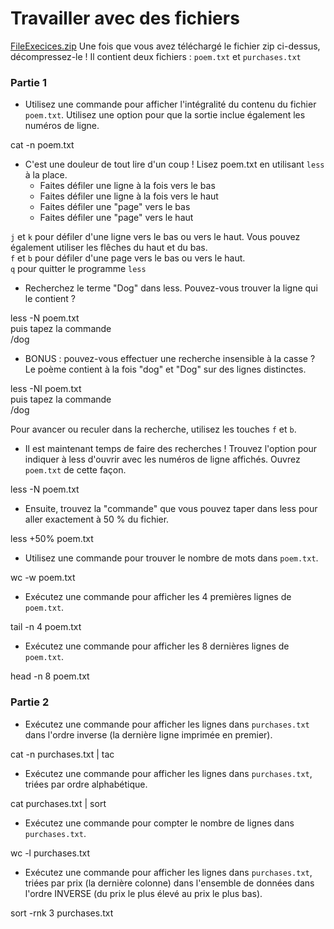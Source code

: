 # Travailler avec des fichiers

[FileExecices.zip](./FilesExercise.zip)
Une fois que vous avez téléchargé le fichier zip ci-dessus, décompressez-le ! Il contient deux fichiers : `poem.txt` et `purchases.txt`

### Partie 1

- Utilisez une commande pour afficher l'intégralité du contenu du fichier `poem.txt`. Utilisez une option pour que la sortie inclue également les numéros de ligne.

cat -n poem.txt

- C'est une douleur de tout lire d'un coup ! Lisez poem.txt en utilisant `less` à la place.
  - Faites défiler une ligne à la fois vers le bas
  - Faites défiler une ligne à la fois vers le haut
  - Faites défiler une "page" vers le bas
  - Faites défiler une "page" vers le haut

`j` et `k` pour défiler d'une ligne vers le bas ou vers le haut. Vous pouvez également utiliser les flêches du haut et du bas.  
`f` et `b` pour défiler d'une page vers le bas ou vers le haut.  
`q` pour quitter le programme `less`

- Recherchez le terme "Dog" dans less. Pouvez-vous trouver la ligne qui le contient ?

less -N poem.txt  
puis tapez la commande  
/dog

- BONUS : pouvez-vous effectuer une recherche insensible à la casse ? Le poème contient à la fois "dog" et "Dog" sur des lignes distinctes.

less -NI poem.txt  
puis tapez la commande  
/dog

Pour avancer ou reculer dans la recherche, utilisez les touches `f` et `b`.

- Il est maintenant temps de faire des recherches ! Trouvez l'option pour indiquer à less d'ouvrir avec les numéros de ligne affichés. Ouvrez `poem.txt` de cette façon.

less -N poem.txt

- Ensuite, trouvez la "commande" que vous pouvez taper dans less pour aller exactement à 50 % du fichier.

less +50% poem.txt

- Utilisez une commande pour trouver le nombre de mots dans `poem.txt`.

wc -w poem.txt

- Exécutez une commande pour afficher les 4 premières lignes de `poem.txt`.

tail -n 4 poem.txt

- Exécutez une commande pour afficher les 8 dernières lignes de `poem.txt`.

head -n 8 poem.txt

### Partie 2

- Exécutez une commande pour afficher les lignes dans `purchases.txt` dans l'ordre inverse (la dernière ligne imprimée en premier).

cat -n purchases.txt | tac

- Exécutez une commande pour afficher les lignes dans `purchases.txt`, triées par ordre alphabétique.

cat purchases.txt | sort

- Exécutez une commande pour compter le nombre de lignes dans `purchases.txt`.

wc -l purchases.txt

- Exécutez une commande pour afficher les lignes dans `purchases.txt`, triées par prix (la dernière colonne) dans l'ensemble de données dans l'ordre INVERSE (du prix le plus élevé au prix le plus bas).

sort -rnk 3 purchases.txt
